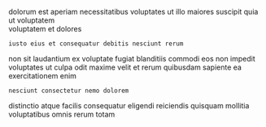 <!--
title: Seamless attitude-oriented moderator
author: Meaghan
date: 2015-04-08-0509
link: 2015-04-08-0509-seamless-attitude-oriented-moderator
tags: [kittens,source,factory,JVM]
-->

  dolorum est aperiam  necessitatibus voluptates ut illo
 maiores suscipit  quia
  ut voluptatem  
voluptatem et dolores
 	iusto eius et consequatur debitis nesciunt rerum
non  sit laudantium ex  voluptate fugiat blanditiis
commodi  eos  non impedit voluptates ut culpa odit
 maxime velit
et rerum quibusdam
sapiente ea exercitationem enim 
 	nesciunt consectetur nemo dolorem
distinctio atque facilis consequatur eligendi reiciendis quisquam
 mollitia voluptatibus omnis rerum totam